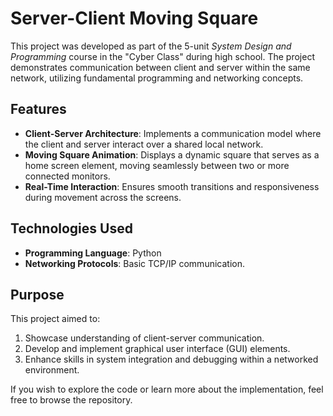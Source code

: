 # Server-Client Moving Square

This project was developed as part of the 5-unit *System Design and Programming* course in the "Cyber Class" during high school. The project demonstrates communication between client and server within the same network, utilizing fundamental programming and networking concepts.

## Features
- **Client-Server Architecture**: Implements a communication model where the client and server interact over a shared local network.
- **Moving Square Animation**: Displays a dynamic square that serves as a home screen element, moving seamlessly between two or more connected monitors.
- **Real-Time Interaction**: Ensures smooth transitions and responsiveness during movement across the screens.

## Technologies Used
- **Programming Language**: Python
- **Networking Protocols**: Basic TCP/IP communication.

## Purpose
This project aimed to:
1. Showcase understanding of client-server communication.
2. Develop and implement graphical user interface (GUI) elements.
3. Enhance skills in system integration and debugging within a networked environment.

If you wish to explore the code or learn more about the implementation, feel free to browse the repository.

